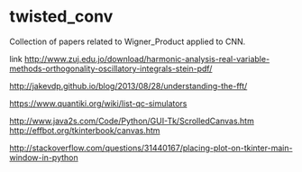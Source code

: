 # twisted_conv
Collection of papers related to Wigner_Product applied to CNN.

link http://www.zuj.edu.jo/download/harmonic-analysis-real-variable-methods-orthogonality-oscillatory-integrals-stein-pdf/

http://jakevdp.github.io/blog/2013/08/28/understanding-the-fft/

https://www.quantiki.org/wiki/list-qc-simulators


http://www.java2s.com/Code/Python/GUI-Tk/ScrolledCanvas.htm
http://effbot.org/tkinterbook/canvas.htm


http://stackoverflow.com/questions/31440167/placing-plot-on-tkinter-main-window-in-python
